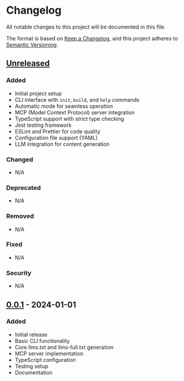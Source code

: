 # Changelog

All notable changes to this project will be documented in this file.

The format is based on [Keep a Changelog](https://keepachangelog.com/en/1.0.0/),
and this project adheres to [Semantic Versioning](https://semver.org/spec/v2.0.0.html).

## [Unreleased]

### Added
- Initial project setup
- CLI interface with `init`, `build`, and `help` commands
- Automatic mode for seamless operation
- MCP (Model Context Protocol) server integration
- TypeScript support with strict type checking
- Jest testing framework
- ESLint and Prettier for code quality
- Configuration file support (YAML)
- LLM integration for content generation

### Changed
- N/A

### Deprecated
- N/A

### Removed
- N/A

### Fixed
- N/A

### Security
- N/A

## [0.0.1] - 2024-01-01

### Added
- Initial release
- Basic CLI functionality
- Core llms.txt and llms-full.txt generation
- MCP server implementation
- TypeScript configuration
- Testing setup
- Documentation

[Unreleased]: https://github.com/username/llms-txt-generator/compare/v0.0.1...HEAD
[0.0.1]: https://github.com/username/llms-txt-generator/releases/tag/v0.0.1